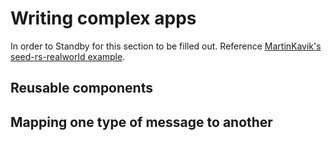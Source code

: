 # Writing complex apps

In order to Standby for this section to be filled out. Reference 
[MartinKavik's seed-rs-realworld example](https://github.com/MartinKavik/seed-rs-realworld).

## Reusable components

## Mapping one type of message to another